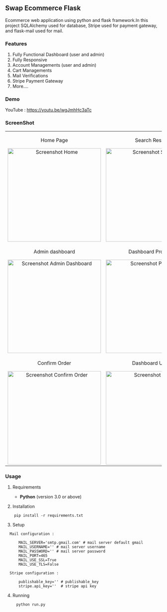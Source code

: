 ## Swap Ecommerce Flask

Ecommerce web application using python and flask framework.In this project SQLAlchemy used for database, Stripe used for payment gateway, and flask-mail used for mail.


### Features

1. Fully Functional Dashboard (user and admin)
2. Fully Responsive
3. Account Managements (user and admin)
4. Cart Managements
5. Mail Verifications
6. Stripe Payment Gateway
7. More....


### Demo 

YouTube : https://youtu.be/wgJmhHc3aTc


### ScreenShot

<table align="center">
    <tr>
        <td align="center">
         <p>Home Page</p>
        <img src="src/static/assets/demos/Home_page.png" alt="Screenshot Home" width="300px" />   
        </td>
        <td align="center">
        <p>Search Results</p>
         <img src="src/static/assets/demos/search.png" alt="Screenshot Search" width="300px" />
        </td>
        <td align="center">
           <p>Order Page</p>
           <img src="src/static/assets/demos/customer_carts.png" alt="Screenshot Order" width="300px" />
        </td>
    </tr>
    <tr>
        <td align="center">
        	         <p>Admin dashboard</p>
                <img src="src/static/assets/demos/admin_dashboard.png" alt="Screenshot Admin Dashboard" width="300px" />
        </td>
        <td align="center">
        	         <p>Dashboard Products</p>
                <img src="src/static/assets/demos/product_dashboard.png" alt="Screenshot Products" width="300px" />
        </td>
        <td align="center">
        	         <p>Dashboard Orders</p>
                <img src="src/static/assets/demos/order_dashboard.png" alt="Screenshot Order List" width="300px" />
        </td>
    </tr>
    <tr>
        <td align="center">
        	         <p>Confirm Order</p>
                <img src="src/static/assets/demos/confirm_orders.png" alt="Screenshot Confirm Order" width="300px" />
        </td>
        <td align="center">
        	         <p>Dashboard Users</p>
                <img src="src/static/assets/demos/admin_users.png" alt="Screenshot Users" width="300px" />
        </td>
    </tr>
</table>

### Usage

1. Requirements

    * <strong>Python</strong> (version 3.0 or above)

2. Installation
```
    pip install -r requirements.txt
```

3. Setup
	
```
  Mail configuration : 
  
      MAIL_SERVER='smtp.gmail.com' # mail server default gmail 
      MAIL_USERNAME='' # mail server username
      MAIL_PASSWORD='' # mail server password
      MAIL_PORT=465
      MAIL_USE_SSL=True
      MAIL_USE_TLS=False    
```

```
  Stripe configuration : 
  
      publishable_key='' # publishable_key
      stripe.api_key=''  # stripe api key
```

4. Running
```
     python run.py
```
